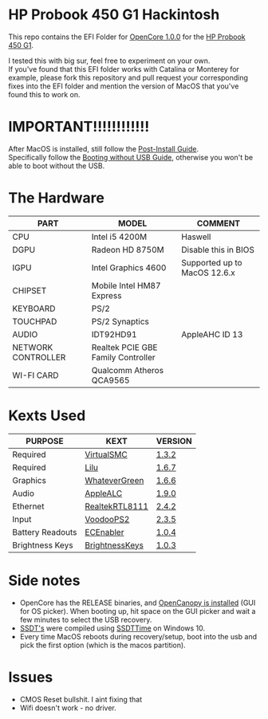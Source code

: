 # HP Probook 450 G1 Hackintosh

This repo contains the EFI Folder for [OpenCore 1.0.0](https://github.com/acidanthera/OpenCorePkg/releases/tag/1.0.0) for the [HP Probook 450 G1](https://support.hp.com/vn-en/document/c03963187).

I tested this with big sur, feel free to experiment on your own. <br>
If you've found that this EFI folder works with Catalina or Monterey for example, please fork this repository and pull request your corresponding fixes into the EFI folder and mention the version of MacOS that you've found this to work on.

# IMPORTANT!!!!!!!!!!!!
After MacOS is installed, still follow the [Post-Install Guide](https://dortania.github.io/OpenCore-Post-Install/). <br>
Specifically follow the [Booting without USB Guide](https://dortania.github.io/OpenCore-Post-Install/universal/oc2hdd.html), otherwise you won't be able to boot without the USB.

# The Hardware

| PART               | MODEL                              | COMMENT                      |
|--------------------|------------------------------------|------------------------------|
| CPU                | Intel i5 4200M                     | Haswell                      |
| DGPU               | Radeon HD 8750M                    | Disable this in BIOS         |
| IGPU               | Intel Graphics 4600                | Supported up to MacOS 12.6.x |
| CHIPSET            | Mobile Intel HM87 Express          |                              |
| KEYBOARD           | PS/2                               |                              |
| TOUCHPAD           | PS/2 Synaptics                     |                              |
| AUDIO              | IDT92HD91                          | AppleAHC ID 13               |
| NETWORK CONTROLLER | Realtek PCIE GBE Family Controller |                              |
| WI-FI CARD         | Qualcomm Atheros QCA9565           |                              |

# Kexts Used

| PURPOSE          | KEXT                                                                                                                                          | VERSION                                                                      |
|------------------|-----------------------------------------------------------------------------------------------------------------------------------------------|------------------------------------------------------------------------------|
| Required         | [VirtualSMC](https://github.com/acidanthera/VirtualSMC/releases)                                                                              | [1.3.2](https://github.com/acidanthera/VirtualSMC/releases/tag/1.3.2)        |
| Required         | [Lilu](https://github.com/acidanthera/Lilu/releases)                                                                                          | [1.6.7](https://github.com/acidanthera/Lilu/releases/tag/1.6.7)              |
| Graphics         | [WhateverGreen](https://github.com/acidanthera/WhateverGreen/releases)                                                                        | [1.6.6](https://github.com/acidanthera/WhateverGreen/releases/tag/1.6.6)     |
| Audio            | [AppleALC](https://github.com/acidanthera/AppleALC/releases)                                                                                  | [1.9.0](https://github.com/acidanthera/AppleALC/releases/tag/1.9.0)          |
| Ethernet         | [RealtekRTL8111](https://github.com/Mieze/RTL8111_driver_for_OS_X/releases)                                                                   | [2.4.2](https://github.com/Mieze/RTL8111_driver_for_OS_X/releases/tag/2.4.2) |
| Input            | [VoodooPS2](https://github.com/acidanthera/VoodooPS2/releases)                                                                                | [2.3.5](https://github.com/acidanthera/VoodooPS2/releases/tag/2.3.5)         |
| Battery Readouts | [ECEnabler](https://github.com/1Revenger1/ECEnabler/releases)                                                                                 | [1.0.4](https://github.com/1Revenger1/ECEnabler/releases/tag/1.0.4)          |
| Brightness Keys  | [BrightnessKeys](https://github.com/acidanthera/BrightnessKeys/releases)                                                                      | [1.0.3](https://github.com/acidanthera/BrightnessKeys/releases/tag/1.0.3)    |

# Side notes
 - OpenCore has the RELEASE binaries, and [OpenCanopy is installed](https://dortania.github.io/OpenCore-Post-Install/cosmetic/gui.html) (GUI for OS picker). When booting up, hit space on the GUI picker and wait a few minutes to select the USB recovery.
 - [SSDT's](https://dortania.github.io/Getting-Started-With-ACPI/) were compiled using [SSDTTime](https://github.com/corpnewt/SSDTTime) on Windows 10.
 - Every time MacOS reboots during recovery/setup, boot into the usb and pick the first option (which is the macos partition).

# Issues
 - CMOS Reset bullshit. I aint fixing that
 - Wifi doesn't work - no driver.
